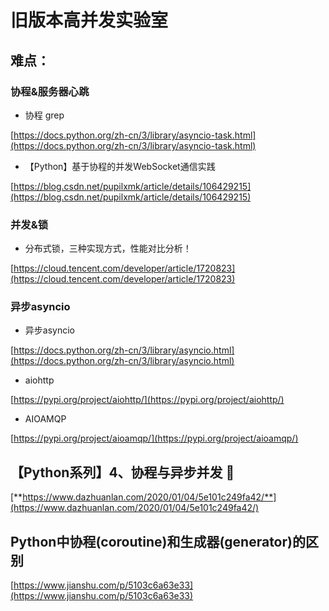 # 旧版本高并发实验室

## **难点：**

### **协程&服务器心跳**

* 协程 grep

[https://docs.python.org/zh-cn/3/library/asyncio-task.html](https://docs.python.org/zh-cn/3/library/asyncio-task.html)

* 【Python】基于协程的并发WebSocket通信实践

[https://blog.csdn.net/pupilxmk/article/details/106429215](https://blog.csdn.net/pupilxmk/article/details/106429215)

### **并发&锁**

* 分布式锁，三种实现方式，性能对比分析！

[https://cloud.tencent.com/developer/article/1720823](https://cloud.tencent.com/developer/article/1720823)

### **异步asyncio**

* 异步asyncio

[https://docs.python.org/zh-cn/3/library/asyncio.html](https://docs.python.org/zh-cn/3/library/asyncio.html)

* aiohttp

[https://pypi.org/project/aiohttp/](https://pypi.org/project/aiohttp/)

* AIOAMQP

[https://pypi.org/project/aioamqp/](https://pypi.org/project/aioamqp/)

## **【Python系列】4**、**协程与异步并发 🚩**

[**https://www.dazhuanlan.com/2020/01/04/5e101c249fa42/**](https://www.dazhuanlan.com/2020/01/04/5e101c249fa42/)

## Python中协程(coroutine)和生成器(generator)的区别

[https://www.jianshu.com/p/5103c6a63e33](https://www.jianshu.com/p/5103c6a63e33)
